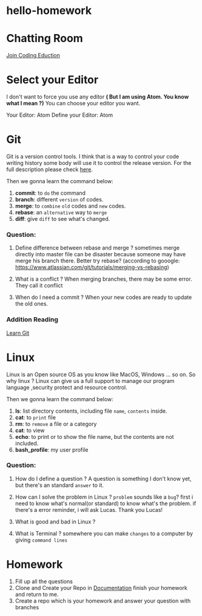 # hello-homework
# Chatting Room
[Join Coding Eduction](https://appear.in/Coding-Education?skipCamPrimer)

# Select your Editor
  I don't want to force you use any editor <b>( But I am using Atom. You know what I mean ?)</b> You can choose your editor you want.

  Your Editor: Atom
  Define your Editor: Atom

# Git
  Git is a version control tools. I think that is a way to control your code writing history some body will use it to control the release version. For the full description please check [here](https://git-scm.com/).

  Then we gonna learn the command below:

  1. <b>commit</b>: to `do` the command
  2. <b>branch</b>: different `version` of codes.
  3. <b>merge</b>: to `combine` `old` codes and `new` codes.
  4. <b>rebase</b>: an `alternative` way to `merge`
  5. <b>diff</b>: give `diff` to see what's changed.

### Question:
  1. Define difference between rebase and merge ? sometimes merge directly into master file can be disaster because someone may have merge his branch there. Better try rebase? (according to gooogle: https://www.atlassian.com/git/tutorials/merging-vs-rebasing)

  2. What is a conflict ? When merging branches, there may be some error. They call it conflict
  3. When do I need a commit ? When your new codes are ready to update the old ones.

### Addition Reading
  [Learn Git](http://learngitbranching.js.org/)

# Linux
  Linux is an Open source OS as you know like MacOS, Windows ... so on. So why linux ? Linux can give us a full support to manage our program language ,security protect and resource control.

  Then we gonna learn the command below:

  1. <b>ls</b>: list directory contents, including file `name`, `contents` inside.
  2. <b>cat</b>: to `print` file
  3. <b>rm</b>: to `remove` a file or a category
  4. <b>cat</b>: to view
  5. <b>echo</b>: to print or to show the file name, but the contents are not included.
  6. <b>bash_profile</b>: my user profile

### Question:
  1. How do I define a question ? A question is something I don't know yet, but there's an standard `answer` to it.

  2. How can I solve the problem in Linux ? `problem` sounds like a `bug`? first i need to know what's normal(or standard) to know what's the problem. if there's a error reminder, i will ask Lucas. Thank you Lucas!

  3. What is good and bad in Linux ?
  4. What is Terminal ? somewhere you can make `changes` to a computer by giving `command lines`

# Homework

  1. Fill up all the questions
  2. Clone and Create your Repo in [Documentation](https://github.com/chucobo124/programe_education) finish your homework and return to me.
  3. Create a repo which is your homework and answer your question with branches
